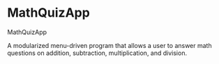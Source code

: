 # MathQuizApp
MathQuizApp

A modularized menu-driven program that allows a user to answer math questions on addition, subtraction, multiplication, and division.
